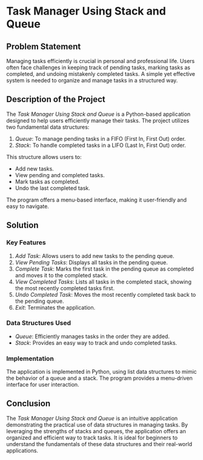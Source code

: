 # Task Manager Using Stack and Queue

## Problem Statement
Managing tasks efficiently is crucial in personal and professional life. Users often face challenges in keeping track of pending tasks, marking tasks as completed, and undoing mistakenly completed tasks. A simple yet effective system is needed to organize and manage tasks in a structured way.

## Description of the Project
The *Task Manager Using Stack and Queue* is a Python-based application designed to help users efficiently manage their tasks. The project utilizes two fundamental data structures:

1. *Queue*: To manage pending tasks in a FIFO (First In, First Out) order.
2. *Stack*: To handle completed tasks in a LIFO (Last In, First Out) order.

This structure allows users to:
- Add new tasks.
- View pending and completed tasks.
- Mark tasks as completed.
- Undo the last completed task.

The program offers a menu-based interface, making it user-friendly and easy to navigate.

## Solution
### Key Features
1. *Add Task*: Allows users to add new tasks to the pending queue.
2. *View Pending Tasks*: Displays all tasks in the pending queue.
3. *Complete Task*: Marks the first task in the pending queue as completed and moves it to the completed stack.
4. *View Completed Tasks*: Lists all tasks in the completed stack, showing the most recently completed tasks first.
5. *Undo Completed Task*: Moves the most recently completed task back to the pending queue.
6. *Exit*: Terminates the application.

### Data Structures Used
- *Queue*: Efficiently manages tasks in the order they are added.
- *Stack*: Provides an easy way to track and undo completed tasks.

### Implementation
The application is implemented in Python, using list data structures to mimic the behavior of a queue and a stack. The program provides a menu-driven interface for user interaction.

## Conclusion
The *Task Manager Using Stack and Queue* is an intuitive application demonstrating the practical use of data structures in managing tasks. By leveraging the strengths of stacks and queues, the application offers an organized and efficient way to track tasks. It is ideal for beginners to understand the fundamentals of these data structures and their real-world applications.
